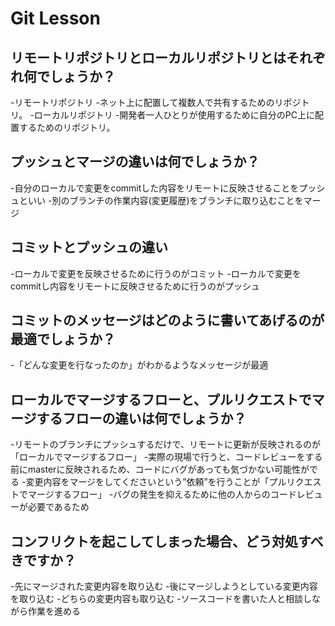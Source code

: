 # Git Lesson

## リモートリポジトリとローカルリポジトリとはそれぞれ何でしょうか？

-リモートリポジトリ
  -ネット上に配置して複数人で共有するためのリポジトリ。
-ローカルリポジトリ
  -開発者一人ひとりが使用するために自分のPC上に配置するためのリポジトリ。

## プッシュとマージの違いは何でしょうか？

-自分のローカルで変更をcommitした内容をリモートに反映させることをプッシュといい
-別のブランチの作業内容(変更履歴)をブランチに取り込むことをマージ

## コミットとプッシュの違い

-ローカルで変更を反映させるために行うのがコミット
-ローカルで変更をcommitし内容をリモートに反映させるために行うのがプッシュ

## コミットのメッセージはどのように書いてあげるのが最適でしょうか？

-「どんな変更を行なったのか」がわかるようなメッセージが最適

## ローカルでマージするフローと、プルリクエストでマージするフローの違いは何でしょうか？

-リモートのブランチにプッシュするだけで、リモートに更新が反映されるのが「ローカルでマージするフロー」
 -実際の現場で行うと、コードレビューをする前にmasterに反映されるため、コードにバグがあっても気づかない可能性がでる
-変更内容をマージをしてくださいという”依頼”を行うことが「プルリクエストでマージするフロー」
 -バグの発生を抑えるために他の人からのコードレビューが必要であるため

## コンフリクトを起こしてしまった場合、どう対処すべきですか？

-先にマージされた変更内容を取り込む
-後にマージしようとしている変更内容を取り込む
-どちらの変更内容も取り込む
 -ソースコードを書いた人と相談しながら作業を進める